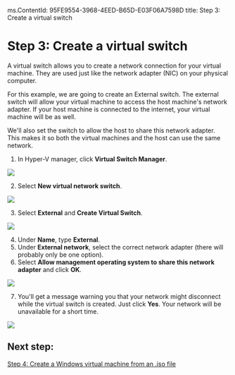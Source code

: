 ms.ContentId: 95FE9554-3968-4EED-B65D-E03F06A7598D
title: Step 3: Create a virtual switch

# Step 3: Create a virtual switch 

A virtual switch allows you to create a network connection for your virtual machine.  They are used just like the network adapter (NIC) on your physical computer.  

For this example, we are going to create an External switch.  The external switch will allow your virtual machine to access the host machine's network adapter.  If your host machine is connected to the internet, your virtual machine will be as well. 
 
We'll also set the switch to allow the host to share this network adapter. This makes it so both the virtual machines and the host can use the same network.

<!-- We should have a userguide for setting up a private network/virtual network -->

1. In Hyper-V manager, click **Virtual Switch Manager**.

  ![](media/virtual_switch_manager1.png)
  
2. Select **New virtual network switch**.

  ![](media/new_switch.png)
  
3. Select **External** and **Create Virtual Switch**.

  ![](media/new_switch_createbutton.png)
  
4. Under **Name**, type **External**.
5. Under **External network**, select the correct network adapter (there will probably only be one option).  
6. Select **Allow management operating system to share this network adapter** and click **OK**. 
  
  ![](media/share_nic.png)  
  
7. You'll get a message warning you that your network might disconnect while the virtual switch is created. Just click **Yes**.  Your network will be unavailable for a short time.
  
  ![](media/network_warning.png)

## Next step: 
[Step 4: Create a Windows virtual machine from an .iso file](walkthrough_create_vm.md)
